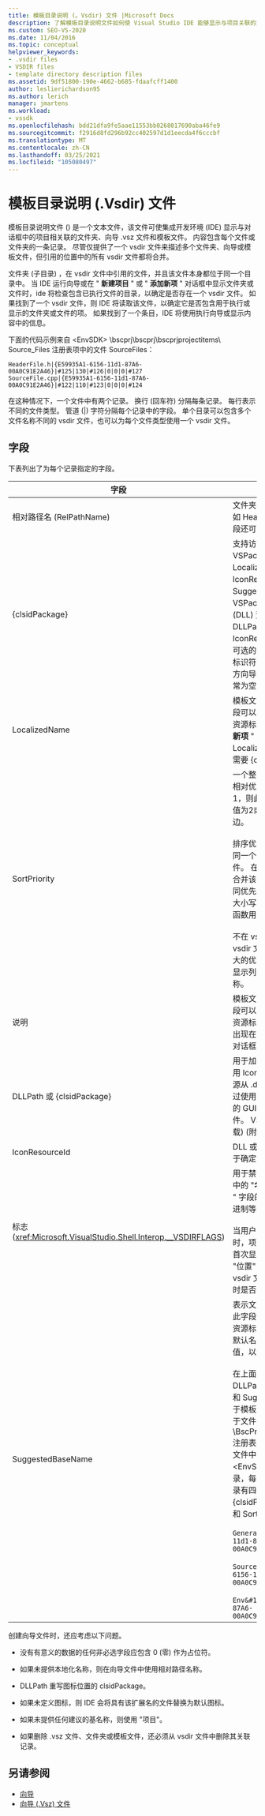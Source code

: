 ```yaml
---
title: 模板目录说明 (。Vsdir) 文件 |Microsoft Docs
description: 了解模板目录说明文件如何使 Visual Studio IDE 能够显示与项目关联的文件夹、.vsz 文件和模板。
ms.custom: SEO-VS-2020
ms.date: 11/04/2016
ms.topic: conceptual
helpviewer_keywords:
- .vsdir files
- VSDIR files
- template directory description files
ms.assetid: 9df51800-190e-4662-b685-fdaafcff1400
author: leslierichardson95
ms.author: lerich
manager: jmartens
ms.workload:
- vssdk
ms.openlocfilehash: bdd21dfa9fe5aae11553bb0268017690aba46fe9
ms.sourcegitcommit: f2916d8fd296b92cc402597d1d1eecda4f6cccbf
ms.translationtype: MT
ms.contentlocale: zh-CN
ms.lasthandoff: 03/25/2021
ms.locfileid: "105080497"
---
```

# <a name="template-directory-description-vsdir-files"></a>模板目录说明 (.Vsdir) 文件
模板目录说明文件 () 是一个文本文件，该文件可使集成开发环境 (IDE) 显示与对话框中的项目相关联的文件夹、向导 .vsz 文件和模板文件。 内容包含每个文件或文件夹的一条记录。 尽管仅提供了一个 vsdir 文件来描述多个文件夹、向导或模板文件，但引用的位置中的所有 vsdir 文件都将合并。

 文件夹 (子目录) ，在 vsdir 文件中引用的文件，并且该文件本身都位于同一个目录中。 当 IDE 运行向导或在 " **新建项目** " 或 " **添加新项** " 对话框中显示文件夹或文件时，ide 将检查包含已执行文件的目录，以确定是否存在一个 vsdir 文件。 如果找到了一个 vsdir 文件，则 IDE 将读取该文件，以确定它是否包含用于执行或显示的文件夹或文件的项。 如果找到了一个条目，IDE 将使用执行向导或显示内容中的信息。

 下面的代码示例来自 \<EnvSDK> \bscprj\bscprj\bscprjprojectitems\ Source_Files 注册表项中的文件 SourceFiles：

```
HeaderFile.h|{E59935A1-6156-11d1-87A6-00A0C91E2A46}|#125|130|#126|0|0|0|#127
SourceFile.cpp|{E59935A1-6156-11d1-87A6-00A0C91E2A46}|#122|110|#123|0|0|0|#124
```

 在这种情况下，一个文件中有两个记录。 换行 (回车符) 分隔每条记录。 每行表示不同的文件类型。 管道 (&#124;) 字符分隔每个记录中的字段。 单个目录可以包含多个文件名称不同的 vsdir 文件，也可以为每个文件类型使用一个 vsdir 文件。

## <a name="fields"></a>字段
 下表列出了为每个记录指定的字段。

| 字段 | 说明 |
| - | - |
| 相对路径名 (RelPathName)  | 文件夹、模板或 .vsz 文件的名称，如 HeaderFile 或 MyWizard。 此字段还可以是用于表示文件夹的名称。 |
| {clsidPackage} | 支持访问本地化字符串的 VSPackage 的 GUID，例如 LocalizedName、Description、IconResourceId 和 SuggestedBaseName，在 VSPackage 的附属动态链接库中 (DLL) 资源。 如果未提供 DLLPath，则适用 IconResourceId。 **注意：**  此字段是可选的，除非以前的一个字段是资源标识符。 对于与不本地化文本的第三方向导对应的 vsdir 文件，此字段通常为空白。 |
| LocalizedName | 模板文件或向导的本地化名称。 此字段可以是 "#ResID" 形式的字符串或资源标识符。 此名称将显示在 " **添加新项** " 对话框中。 **注意：**  如果 LocalizedName 是资源标识符，则需要 {clsidPackage}。 |
| SortPriority | 一个整数，表示此模板文件或向导的相对优先级。 例如，如果此项的值为1，则此项将显示在值为1且早于排序值为2或更大的所有项的其他项的旁边。<br /><br /> 排序优先级相对于同一目录中的项。 同一个目录中可能有多个 vsdir 文件。 在这种情况下，从所有的项 <em>。</em>合并该目录中的 vsdir 文件。 具有相同优先级的项将在显示名称的不区分大小写的字典顺序中列出。 `_wcsicmp`函数用于对项进行排序。<br /><br /> 不在 vsdir 文件中描述的项包括比 vsdir 文件中列出的最高优先级数字大的优先级数。 结果就是这些项位于显示列表的末尾，而不考虑它们的名称。 |
| 说明 | 模板文件或向导的本地化说明。 此字段可以是 "#ResID" 形式的字符串或资源标识符。 选择该项时，此字符串出现在 " **新建项目** " 或 " **添加新项** " 对话框中。 |
| DLLPath 或 {clsidPackage} | 用于加载模板文件或向导的图标。 使用 IconResourceId 将该图标作为资源从 .dll 或 .exe 文件加载。 可以通过使用完整路径或使用 VSPackage 的 GUID 来标识此 .dll 或 .exe 文件。 VSPackage 的实现 DLL 用于加载)  (附属 DLL 的图标。 |
| IconResourceId | DLL 或 VSPackage 实现 DLL 中用于确定要显示的图标的资源标识符。 |
| 标志 (<xref:Microsoft.VisualStudio.Shell.Interop.__VSDIRFLAGS>)  | 用于禁用或启用 "**添加新项**" 对话框中的 "**名称**" 和 "**位置**" 字段。 " **标志** " 字段的值是所需位标志的组合的十进制等效项。<br /><br /> 当用户在 " **新建** " 选项卡上选择项时，项目将确定 " **添加新项** " 对话框首次显示时是否显示 "名称" 字段和 "位置" 字段。 一个项，通过一个 vsdir 文件，只可以控制在选定该项时是否启用和禁用这些字段。 |
| SuggestedBaseName | 表示文件、向导或模板的默认名称。 此字段是字符串或 "#ResID" 形式的资源标识符。 IDE 使用此值提供项的默认名称。 此基值追加了一个整数值，以使名称唯一，如 MyFile21。<br /><br /> 在上面的列表中，Description、DLLPath、IconResourceId、Flags 和 SuggestedBaseNumber 仅适用于模板和向导文件。 这些字段不适用于文件夹。 \BscPrj\BscPrj\BscPrjProjectItems 注册表项中的 BscPrjProjectItems 文件中的代码演示了这一事实 \<EnvSDK> 。 此文件包含三个记录，每个文件夹 (一个记录，每个记录有四个字段) ： RelPathName、{clsidPackage}、LocalizedName 和 SortPriority。<br /><br /> `General&#124;{E59935A1-6156-11d1-87A6-00A0C91E2A46}&#124;#110&#124;100`<br /><br /> `Source_Files&#124;{E59935A1-6156-11d1-87A6-00A0C91E2A46}&#124;#111&#124;110`<br /><br /> `Env&#124;{E59935A1-6156-11d1-87A6-00A0C91E2A46}&#124;#112&#124;120` |

 创建向导文件时，还应考虑以下问题。

- 没有有意义的数据的任何非必选字段应包含 0 (零) 作为占位符。

- 如果未提供本地化名称，则在向导文件中使用相对路径名称。

- DLLPath 重写图标位置的 clsidPackage。

- 如果未定义图标，则 IDE 会将具有该扩展名的文件替换为默认图标。

- 如果未提供任何建议的基名称，则使用 "项目"。

- 如果删除 .vsz 文件、文件夹或模板文件，还必须从 vsdir 文件中删除其关联记录。

## <a name="see-also"></a>另请参阅
- [向导](../../extensibility/internals/wizards.md)
- [向导 (.Vsz) 文件](../../extensibility/internals/wizard-dot-vsz-file.md)
